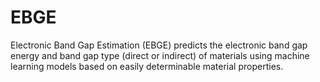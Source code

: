 # EBGE
Electronic Band Gap Estimation (EBGE) predicts the electronic band gap energy and band gap type (direct or indirect) of materials using machine learning models based on easily determinable material properties.

